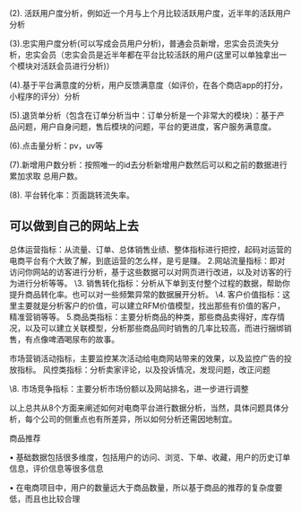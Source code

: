 (2). 活跃用户度分析，例如近一个月与上个月比较活跃用户度，近半年的活跃用户分析

(3).忠实用户度分析(可以写成会员用户分析)，普通会员新增，忠实会员流失分析，忠实会员（忠实会员是近半年都在平台比较活跃的用户(这里可以单独拿出一个模块对活跃会员进行分析)）

(4).基于平台满意度的分析，用户反馈满意度（如评价，在各个商店app的打分，小程序的评分）分析

 (5).退货单分析（包含在订单分析当中：订单分析是一个非常大的模块）：基于产品问题，用户自身问题，售后模块的问题，平台的更进度，客户服务满意度。

(6).点击量分析：pv，uv等

(7).新增用户数分析：按照唯一的id去分析新增用户数然后可以和之前的数据进行累加求取     总用户数。

(8). 平台转化率：页面跳转流失率。



## 可以做到自己的网站上去

总体运营指标：从流量、订单、总体销售业绩、整体指标进行把控，起码对运营的电商平台有个大致了解，到底运营的怎么样，是亏是赚。  2.网站流量指标：即对访问你网站的访客进行分析，基于这些数据可以对网页进行改进，以及对访客的行为进行分析等等。  \3. 销售转化指标：分析从下单到支付整个过程的数据，帮助你提升商品转化率。也可以对一些频繁异常的数据展开分析。  \4. 客户价值指标：这里主要就是分析客户的价值，可以建立RFM价值模型，找出那些有价值的客户，精准营销等等。  5.商品类指标：主要分析商品的种类，那些商品卖得好，库存情况，以及可以建立关联模型，分析那些商品同时销售的几率比较高，而进行捆绑销售，有点像啤酒喝尿布的故事。


市场营销活动指标，主要监控某次活动给电商网站带来的效果，以及监控广告的投放指标。
风控类指标：分析卖家评论，以及投诉情况，发现问题，改正问题

\8. 市场竞争指标：主要分析市场份额以及网站排名，进一步进行调整

 以上总共从8个方面来阐述如何对电商平台进行数据分析，当然，具体问题具体分析，每个公司的侧重点也有所差异，所以如何分析还需因地制宜。

商品推荐

• 基础数据包括很多维度，包括用户的访问、浏览、下单、收藏，用户的历史订单信息，评价信息等很多信息

• 在电商项目中，用户的数量远大于商品数量，所以基于商品的推荐的复杂度要低，而且也比较合理